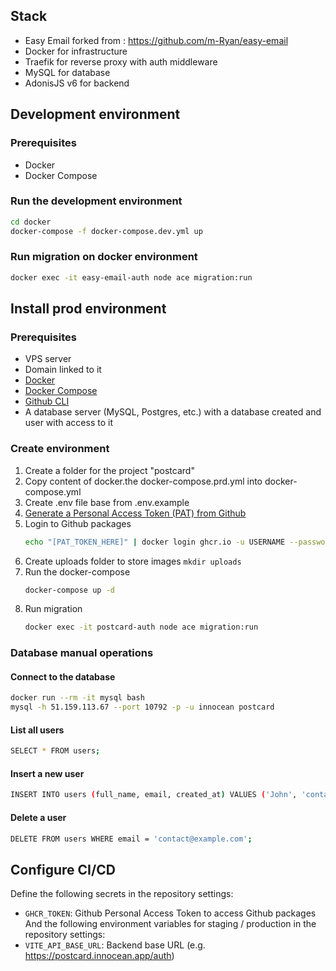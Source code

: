 ## Stack
- Easy Email forked from : https://github.com/m-Ryan/easy-email
- Docker for infrastructure
- Traefik for reverse proxy with auth middleware
- MySQL for database
- AdonisJS v6 for backend

## Development environment
### Prerequisites
- Docker
- Docker Compose

### Run the development environment
```bash
cd docker
docker-compose -f docker-compose.dev.yml up
```

### Run migration on docker environment
```bash
docker exec -it easy-email-auth node ace migration:run
```

## Install prod environment
### Prerequisites
- VPS server
- Domain linked to it
- [Docker](https://docs.docker.com/get-docker/)
- [Docker Compose](https://docs.docker.com/compose/install/)
- [Github CLI](https://docs.github.com/en/get-started/getting-started-with-git/set-up-git#using-git)
- A database server (MySQL, Postgres, etc.) with a database created and user with access to it

### Create environment
1. Create a folder for the project "postcard"
2. Copy content of docker.the docker-compose.prd.yml into docker-compose.yml
3. Create .env file base from .env.example
4. [Generate a Personal Access Token (PAT) from Github](https://github.com/settings/tokens)
5. Login to Github packages
    ```bash
    echo "[PAT_TOKEN_HERE]" | docker login ghcr.io -u USERNAME --password-stdin
    ```
6. Create uploads folder to store images `mkdir uploads`
7. Run the docker-compose
    ```bash
    docker-compose up -d
    ```
8. Run migration
    ```bash
    docker exec -it postcard-auth node ace migration:run
    ```
   
### Database manual operations
#### Connect to the database
```bash
docker run --rm -it mysql bash
mysql -h 51.159.113.67 --port 10792 -p -u innocean postcard
```
#### List all users
```bash
SELECT * FROM users;
```
#### Insert a new user
```bash
INSERT INTO users (full_name, email, created_at) VALUES ('John', 'contact@example.com', NOW());
```
#### Delete a user
```bash
DELETE FROM users WHERE email = 'contact@example.com';
```

## Configure CI/CD
Define the following secrets in the repository settings:
- `GHCR_TOKEN`: Github Personal Access Token to access Github packages
And the following environment variables for staging / production in the repository settings:
- `VITE_API_BASE_URL`: Backend base URL (e.g. https://postcard.innocean.app/auth)